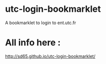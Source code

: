 utc-login-bookmarklet
=====================

A bookmarklet to login to ent.utc.fr

# All info here :
http://sd65.github.io/utc-login-bookmarklet/

